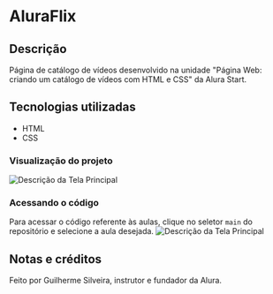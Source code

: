 # AluraFlix

## Descrição
Página de catálogo de vídeos desenvolvido na unidade "Página Web: criando um catálogo de vídeos com HTML e CSS" da Alura Start.

## Tecnologias utilizadas
- HTML
- CSS

### Visualização do projeto
![Descrição da Tela Principal]()

### Acessando o código

Para acessar o código referente às aulas, clique no seletor `main` do repositório e selecione a aula desejada.
![Descrição da Tela Principal]()

## Notas e créditos
Feito por Guilherme Silveira, instrutor e fundador da Alura.
